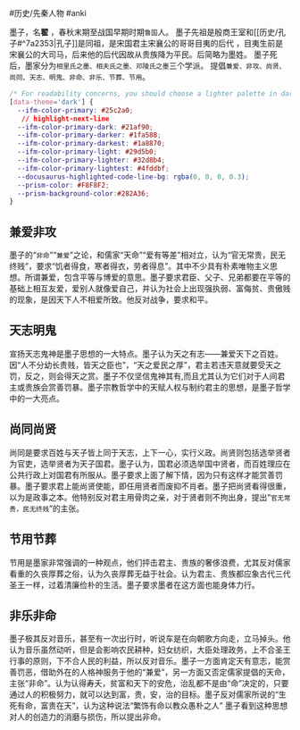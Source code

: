#历史/先秦人物  #anki

墨子，名**翟** ，春秋末期至战国早期时期`鲁国`人。
墨子先祖是殷商王室和[[历史/孔子#^7a2353|孔子]]是同祖，是宋国君主宋襄公的哥哥目夷的后代 ，目夷生前是宋襄公的大司马，后来他的后代因故从贵族降为平民。后简略为墨姓。
墨子死后，墨家分为``相里氏之墨、相夫氏之墨、邓陵氏之墨``三个学派。
提倡`兼爱、非攻、尚贤、尚同、天志、明鬼、非命、非乐、节葬、节用`。

``` css
/* For readability concerns, you should choose a lighter palette in dark mode. */
[data-theme='dark'] {
  --ifm-color-primary: #25c2a0;
   // highlight-next-line
  --ifm-color-primary-dark: #21af90;
  --ifm-color-primary-darker: #1fa588;
  --ifm-color-primary-darkest: #1a8870;
  --ifm-color-primary-light: #29d5b0;
  --ifm-color-primary-lighter: #32d8b4;
  --ifm-color-primary-lightest: #4fddbf;
  --docusaurus-highlighted-code-line-bg: rgba(0, 0, 0, 0.3);
  --prism-color: #F8F8F2;
  --prism-background-color:#282A36;
}
```

## 兼爱非攻

墨子的“`非命`”“`兼爱`”之论，和儒家“天命”“爱有等差”相对立，认为“官无常贵，民无终贱”，要求“饥者得食，寒者得衣，劳者得息”。其中不少具有朴素唯物主义思想。所谓兼爱，包含平等与博爱的意思。墨子要求君臣、父子、兄弟都要在平等的基础上相互友爱，爱别人就像爱自己，并认为社会上出现强执弱、富侮贫、贵傲贱的现象，是因天下人不相爱所致。他反对战争，要求和平。 

## 天志明鬼

宣扬天志鬼神是墨子思想的一大特点。墨子认为天之有志——兼爱天下之百姓。因“人不分幼长贵贱，皆天之臣也”，“天之爱民之厚”，君主若违天意就要受天之罚，反之，则会得天之赏。墨子不仅坚信鬼神其有,而且尤其认为它们对于人间君主或贵族会赏善罚暴。墨子宗教哲学中的天赋人权与制约君主的思想，是墨子哲学中的一大亮点。

## 尚同尚贤

尚同是要求百姓与天子皆上同于天志，上下一心，实行义政。尚贤则包括选举贤者为官吏，选举贤者为天子国君。墨子认为，国君必须选举国中贤者，而百姓理应在公共行政上对国君有所服从。墨子要求上面了解下情，因为只有这样才能赏善罚暴。墨子要求君上能尚贤使能，即任用贤者而废抑不肖者。墨子把尚贤看得很重，以为是政事之本。他特别反对君主用骨肉之亲，对于贤者则不拘出身，提出“`官无常贵，民无终贱`”的主张。 

## 节用节葬

节用是墨家非常强调的一种观点，他们抨击君主、贵族的奢侈浪费，尤其反对儒家看重的久丧厚葬之俗，认为久丧厚葬无益于社会。认为君主、贵族都应象古代三代圣王一样，过着清廉俭朴的生活。墨子要求墨者在这方面也能身体力行。

## 非乐非命

墨子极其反对音乐，甚至有一次出行时，听说车是在向朝歌方向走，立马掉头。他认为音乐虽然动听，但是会影响农民耕种，妇女纺织，大臣处理政务，上不合圣王行事的原则，下不合人民的利益，所以反对音乐。墨子一方面肯定天有意志，能赏善罚恶，借助外在的人格神服务于他的“兼爱”，另一方面又否定儒家提倡的天命，主张“非命”。认为认得寿夭，贫富和天下的安危，治乱都不是由“命”决定的，只要通过人的积极努力，就可以达到富，贵，安，治的目标。墨子反对儒家所说的“生死有命，富贵在天”，认为这种说法“繁饰有命以教众愚朴之人” 墨子看到这种思想对人的创造力的消磨与损伤，所以提出非命。

